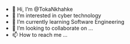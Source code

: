 - 👋 Hi, I’m @TokaNkhahke
- 👀 I’m interested in cyber technology 
- 🌱 I’m currently learning Software Engineering 
- 💞️ I’m looking to collaborate on ...
- 📫 How to reach me ...

<!---
TokaNkhahke/TokaNkhahke is a ✨ special ✨ repository because its `README.md` (this file) appears on your GitHub profile.
You can click the Preview link to take a look at your changes.
--->
